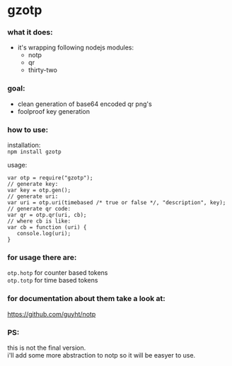 # gzotp

### what it does:

- it's wrapping following nodejs modules:
	- notp
	- qr
	- thirty-two

### goal:

- clean generation of base64 encoded qr png's
- foolproof key generation

### how to use:

installation:  
`npm install gzotp`

usage:  

    var otp = require("gzotp");
    // generate key:
    var key = otp.gen();
    // generate uri:
    var uri = otp.uri(timebased /* true or false */, "description", key);
    // generate qr code:
    var qr = otp.qr(uri, cb);
    // where cb is like:
    var cb = function (uri) {
       console.log(uri); 
    }
    
### for usage there are:
`otp.hotp` for counter based tokens  
`otp.totp` for time based tokens

### for documentation about them take a look at:
https://github.com/guyht/notp


### PS:
this is not the final version.  
i'll add some more abstraction to notp so it will be easyer to use.
